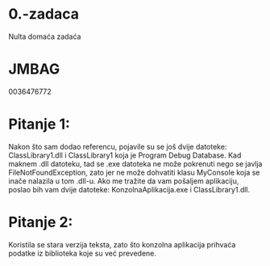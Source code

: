# 0.-zadaca
Nulta domaća zadaća

# JMBAG
0036476772

# Pitanje 1:
Nakon što sam dodao referencu, pojavile su se još dvije datoteke: ClassLibrary1.dll i ClassLibrary1 koja je Program Debug Database. Kad maknem .dll datoteku, tad se .exe datoteka ne može pokrenuti nego se javlja FileNotFoundException, zato jer ne može dohvatiti klasu MyConsole koja se inače nalazila u tom .dll-u.
Ako me tražite da vam pošaljem aplikaciju, poslao bih vam dvije datoteke: KonzolnaAplikacija.exe i ClassLibrary1.dll.

# Pitanje 2:
Koristila se stara verzija teksta, zato što konzolna aplikacija prihvaća podatke iz biblioteka koje su već prevedene.

